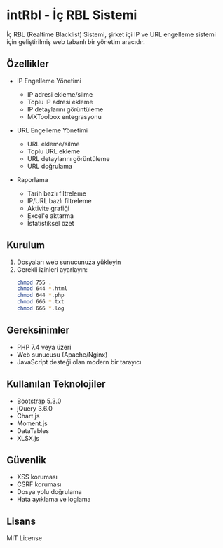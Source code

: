 # intRbl - İç RBL Sistemi

İç RBL (Realtime Blacklist) Sistemi, şirket içi IP ve URL engelleme sistemi için geliştirilmiş web tabanlı bir yönetim aracıdır.

## Özellikler

- IP Engelleme Yönetimi
  - IP adresi ekleme/silme
  - Toplu IP adresi ekleme
  - IP detaylarını görüntüleme
  - MXToolbox entegrasyonu

- URL Engelleme Yönetimi
  - URL ekleme/silme
  - Toplu URL ekleme
  - URL detaylarını görüntüleme
  - URL doğrulama

- Raporlama
  - Tarih bazlı filtreleme
  - IP/URL bazlı filtreleme
  - Aktivite grafiği
  - Excel'e aktarma
  - İstatistiksel özet

## Kurulum

1. Dosyaları web sunucunuza yükleyin
2. Gerekli izinleri ayarlayın:
   ```bash
   chmod 755 .
   chmod 644 *.html
   chmod 644 *.php
   chmod 666 *.txt
   chmod 666 *.log
   ```

## Gereksinimler

- PHP 7.4 veya üzeri
- Web sunucusu (Apache/Nginx)
- JavaScript desteği olan modern bir tarayıcı

## Kullanılan Teknolojiler

- Bootstrap 5.3.0
- jQuery 3.6.0
- Chart.js
- Moment.js
- DataTables
- XLSX.js

## Güvenlik

- XSS koruması
- CSRF koruması
- Dosya yolu doğrulama
- Hata ayıklama ve loglama

## Lisans

MIT License